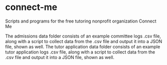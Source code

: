 # connect-me
Scripts and programs for the free tutoring nonprofit organization Connect Me

The admissions data folder consists of an example committee logs .csv file, along with a script to collect data from the .csv file and output it into a JSON file, shown as well. The tutor application data folder consists of an example tutor application logs .csv file, along with a script to collect data from the .csv file and output it into a JSON file, shown as well.
